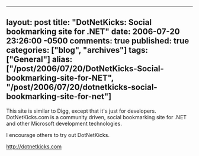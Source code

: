   ---
  layout: post
  title: "DotNetKicks: Social bookmarking site for .NET"
  date: 2006-07-20 23:26:00 -0500
  comments: true
  published: true
  categories: ["blog", "archives"]
  tags: ["General"]
  alias: ["/post/2006/07/20/DotNetKicks-Social-bookmarking-site-for-NET", "/post/2006/07/20/dotnetkicks-social-bookmarking-site-for-net"]
  ---
<!-- more -->
<P>This site is similar to Digg, except that it's just for developers. DotNetKicks.com is a community driven, social bookmarking site for .NET and other Microsoft development technologies.</P>
<P>I encourage others to try out DotNetKicks.</P>
<P><A href="http://dotnetkicks.com">http://dotnetkicks.com</A></P>
